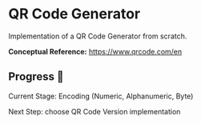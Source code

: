 # QR Code Generator

Implementation of a QR Code Generator from scratch.

**Conceptual Reference:** https://www.qrcode.com/en

## Progress 🚀
Current Stage: Encoding (Numeric, Alphanumeric, Byte)

Next Step: choose QR Code Version implementation